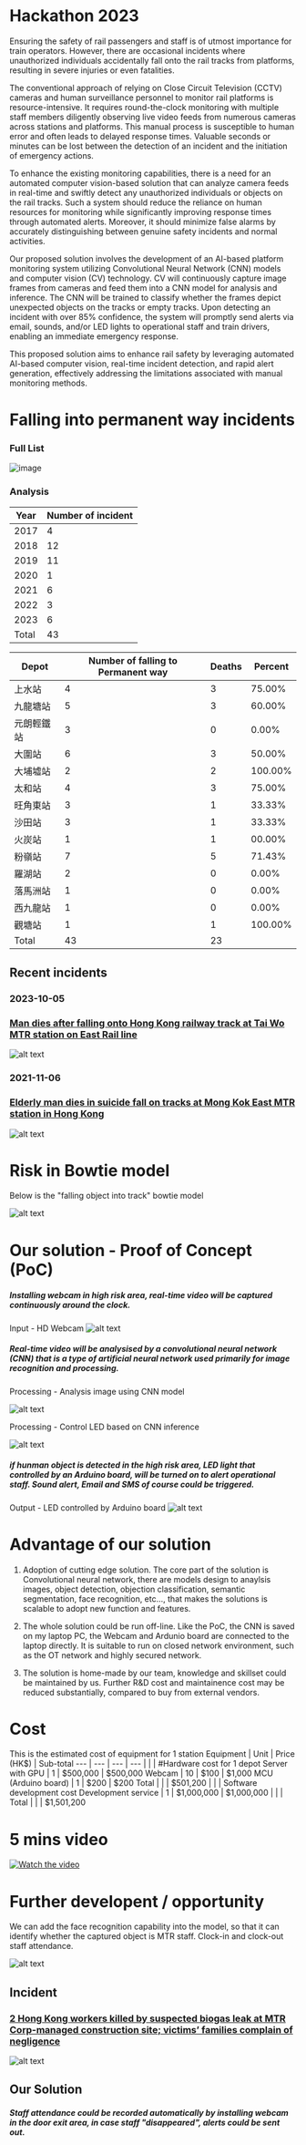 # Hackathon 2023
Ensuring the safety of rail passengers and staff is of utmost importance for train operators. However, there are occasional incidents where unauthorized individuals accidentally fall onto the rail tracks from platforms, resulting in severe injuries or even fatalities.

The conventional approach of relying on Close Circuit Television (CCTV) cameras and human surveillance personnel to monitor rail platforms is resource-intensive. It requires round-the-clock monitoring with multiple staff members diligently observing live video feeds from numerous cameras across stations and platforms. This manual process is susceptible to human error and often leads to delayed response times. Valuable seconds or minutes can be lost between the detection of an incident and the initiation of emergency actions.

To enhance the existing monitoring capabilities, there is a need for an automated computer vision-based solution that can analyze camera feeds in real-time and swiftly detect any unauthorized individuals or objects on the rail tracks. Such a system should reduce the reliance on human resources for monitoring while significantly improving response times through automated alerts. Moreover, it should minimize false alarms by accurately distinguishing between genuine safety incidents and normal activities.

Our proposed solution involves the development of an AI-based platform monitoring system utilizing Convolutional Neural Network (CNN) models and computer vision (CV) technology. CV will continuously capture image frames from cameras and feed them into a CNN model for analysis and inference. The CNN will be trained to classify whether the frames depict unexpected objects on the tracks or empty tracks. Upon detecting an incident with over 85% confidence, the system will promptly send alerts via email, sounds, and/or LED lights to operational staff and train drivers, enabling an immediate emergency response.

This proposed solution aims to enhance rail safety by leveraging automated AI-based computer vision, real-time incident detection, and rapid alert generation, effectively addressing the limitations associated with manual monitoring methods.

# Falling into permanent way incidents

### Full List

![image](https://github.com/justinlaw360/hackathon2023/assets/4946026/7c24f093-4265-4907-b4ee-e1a494a53b35)

### Analysis

Year	| Number of incident
--- | ---
2017 |	4
2018 |	12
2019 |	11
2020 |	1
2021 |	6
2022 |	3
2023 |	6
Total |	43




Depot	| Number of falling to Permanent way | Deaths	| Percent
--- | --- | --- | --- 
上水站	 | 4	| 3 |	75.00%
九龍塘站	| 5 |	3	| 60.00%
元朗輕鐵站 | 	3 | 	0 | 	0.00%
大圍站	 | 6	 | 3	 | 50.00%
大埔墟站	 | 2	 | 2	 | 100.00%
太和站	 | 4	 | 3	 | 75.00%
旺角東站	 | 3	 | 1	 | 33.33%
沙田站	 | 3	 | 1	 | 33.33%
火炭站	 | 1	 | 1	 | 00.00%
粉嶺站 | 	7	 | 5	 | 71.43%
羅湖站	 | 2	 | 0	 | 0.00%
落馬洲站	 | 1	 | 0	 | 0.00%
西九龍站	 | 1	 | 0	 | 0.00%
觀塘站	 | 1	 | 1	 | 100.00%
Total |  43 |  23 | 

## Recent incidents
### 2023-10-05 

### [Man dies after falling onto Hong Kong railway track at Tai Wo MTR station on East Rail line](https://www.scmp.com/news/hong-kong/law-and-crime/article/3157601/man-dies-after-falling-hong-kong-railway-track-tai-wo)
![alt text](https://cdn.i-scmp.com/sites/default/files/styles/1200x800/public/d8/images/canvas/2021/11/27/b9edd83c-91b0-47ff-8968-477a62e47f62_bd8092c1.jpg?itok=cSCLupUv&v=1637998699)

### 2021-11-06

### [Elderly man dies in suicide fall on tracks at Mong Kok East MTR station in Hong Kong](https://www.scmp.com/news/hong-kong/transport/article/3155096/elderly-man-dies-after-falling-tracks-mong-kok-east-mtr?campaign=3155096&module=perpetual_scroll_0&pgtype=article)
![alt text](https://cdn.i-scmp.com/sites/default/files/styles/1200x800/public/d8/images/methode/2021/11/06/783b95b0-3ea7-11ec-a1b3-e785d5c8830c_image_hires_143513.JPG?itok=m0v3ZN3U&v=1636180520)


# Risk in Bowtie model
Below is the "falling object into track" bowtie model

![alt text](https://raw.githubusercontent.com/justinlaw360/hackathon2023/main/bowtie.jpg)

# Our solution - Proof of Concept (PoC)

##### Installing webcam in high risk area, real-time video will be captured continuously around the clock.

Input - HD Webcam
![alt text](https://raw.githubusercontent.com/justinlaw360/hackathon2023/main/hdwebcam.jpg)

##### Real-time video will be analysised by a convolutional neural network (CNN) that is a type of artificial neural network used primarily for image recognition and processing.

Processing - Analysis image using CNN model

![alt text](https://raw.githubusercontent.com/justinlaw360/hackathon2023/main/cnn.jpg)

Processing - Control LED based on CNN inference

![alt text](https://raw.githubusercontent.com/justinlaw360/hackathon2023/main/arduino-cli.jpg)

##### if hunman object is detected in the high risk area, LED light that controlled by an Arduino board, will be turned on to alert operational staff.  Sound alert, Email and SMS of course could be triggered.

Output - LED controlled by Arduino board
![alt text](https://raw.githubusercontent.com/justinlaw360/hackathon2023/main/arduino-LED.jpg)

# Advantage of our solution

1. Adoption of cutting edge solution.  The core part of the solution is Convolutional neural network, there are models design to anaylsis images, object detection, objection classification, semantic segmentation, face recognition, etc..., that makes the solutions is scalable to adopt new function and features.

2. The whole solution could be run off-line.  Like the PoC, the CNN is saved on my laptop PC, the Webcam and Ardunio board are connected to the laptop directly.  It is suitable to run on closed network environment, such as the OT network and highly secured network.

3. The solution is home-made by our team, knowledge and skillset could be maintained by us.  Further R&D cost and maintainence cost may be reduced substantially, compared to buy from external vendors.

# Cost

This is the estimated cost of equipment for 1 station
Equipment	| Unit | Price (HK$)	| Sub-total
--- | --- | --- | --- 
 |  | | 
#Hardware cost for 1 depot
Server with GPU	 | 1	| $500,000 | $500,000
Webcam	| 10 |	$100	| $1,000
MCU (Arduino board) | 	1 | 	$200 | 	$200
Total	 |   	 |  	 | $501,200
 |  | | 
Software development cost
Development service | 1	 | $1,000,000	 | $1,000,000
 |  | | 
Total	 |   	 |  	 | $1,501,200

   

# 5 mins video

[![Watch the video](https://img.youtube.com/vi/T-D1KVIuvjA/maxefault.jpg)](https://youtu.be/T-DIuvjA)

# Further developent / opportunity

We can add the face recognition capability into the model, so that it can identify whether the captured object is MTR staff.  Clock-in and clock-out staff attendance.

![alt text](https://xailient.com/wp-content/uploads/2022/08/AI-is-at-the-Edge.-What-does-this-mean-for-Face-Recognition-technology.jpg)

## Incident
### [2 Hong Kong workers killed by suspected biogas leak at MTR Corp-managed construction site; victims’ families complain of negligence](https://www.scmp.com/news/hong-kong/society/article/3235611/2-hong-kong-workers-dead-after-suspected-biogas-leak-construction-site-west-kowloon-cultural)

![alt text](https://cdn.i-scmp.com/sites/default/files/styles/1200x800/public/d8/images/canvas/2023/09/24/c45a0510-42dd-496b-b84a-87af5cb479b0_8b174091.jpg?itok=U8RQ--ol&v=1695532494)

## Our Solution
##### Staff attendance could be recorded automatically by installing webcam in the door exit area, in case staff "disappeared", alerts could be sent out.
